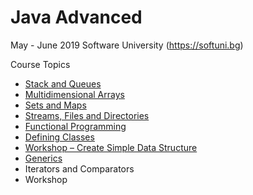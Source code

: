 # Java Advanced

May - June 2019 Software University (https://softuni.bg)

Course Topics<br/>
*   [Stack and Queues](https://github.com/Deianov/Java-Advanced/tree/master/src/A_StackAndQueue)<br/>
*   [Multidimensional Arrays](https://github.com/Deianov/Java-Advanced/tree/master/src/B_MultidimensionalArrays)<br/>
*	[Sets and Maps](https://github.com/Deianov/Java-Advanced/tree/master/src/C_SetsAndMaps)<br/>
*	[Streams, Files and Directories](https://github.com/Deianov/Java-Advanced/tree/master/src/D_StreamsFilesAndDirectories)<br/>
*	[Functional Programming](https://github.com/Deianov/Java-Advanced/tree/master/src/E_FunctionalProgramming)<br/>
*	[Defining Classes](https://github.com/Deianov/Java-Advanced/tree/master/src/F_DefiningClasses)<br/>
*	[Workshop – Create Simple Data Structure](https://github.com/Deianov/Java-Advanced/tree/master/src/G_SimpleDataStructure)<br/>
*	[Generics](https://github.com/Deianov/Java-Advanced/tree/master/src/H_Generics)<br/>
*	Iterators and Comparators<br/>
*	Workshop
